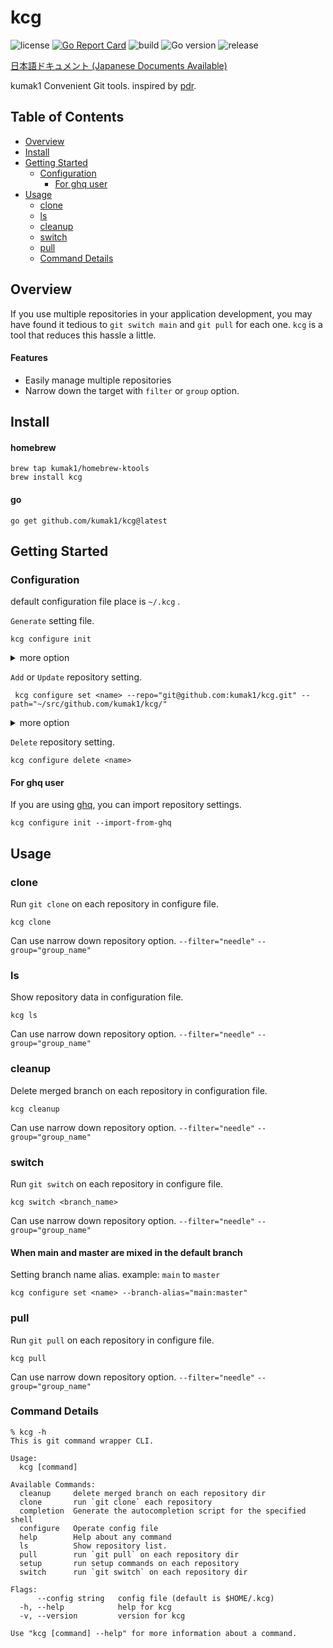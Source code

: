 # kcg

![license](https://img.shields.io/github/license/kumak1/kcg)
[![Go Report Card](https://goreportcard.com/badge/github.com/kumak1/kcg)](https://goreportcard.com/report/github.com/kumak1/kcg)
![build](https://img.shields.io/github/actions/workflow/status/kumak1/kcg/release.yml)
![Go version](https://img.shields.io/github/go-mod/go-version/kumak1/kcg)
![release](https://img.shields.io/github/v/release/kumak1/kcg)

[日本語ドキュメント (Japanese Documents Available)](README_JA.md)

kumak1 Convenient Git tools.
inspired by [pdr](https://github.com/pyama86/pdr).

## Table of Contents

- [Overview](#overview)
- [Install](#install)
- [Getting Started](#getting-started)
    - [Configuration](#configuration)
        - [For ghq user](#for-ghq-user)
- [Usage](#usage)
    - [clone](#clone)
    - [ls](#ls)
    - [cleanup](#cleanup)
    - [switch](#switch)
    - [pull](#pull)
    - [Command Details](#command-details)

## Overview

If you use multiple repositories in your application development, you may have found it tedious to `git switch main` and `git pull` for each one. `kcg` is a tool that reduces this hassle a little.

#### Features

- Easily manage multiple repositories
- Narrow down the target with `filter` or `group` option.

## Install

#### homebrew

```shell
brew tap kumak1/homebrew-ktools 
brew install kcg
```

#### go

```shell
go get github.com/kumak1/kcg@latest
```

## Getting Started

### Configuration

default configuration file place is `~/.kcg` .

`Generate` setting file.

```shell
kcg configure init
```

<details>
<summary>more option</summary>

```shell
kcg configure init -h
Create an empty config file

Usage:
  kcg configure init [flags]

Flags:
  -h, --help                       help for init
      --import-from-ghq ghq list   create from ghq list
      --path string                write config file path

Global Flags:
      --config string   config file (default is $HOME/.kcg)
```
</details>

`Add` or `Update` repository setting.

```shell
 kcg configure set <name> --repo="git@github.com:kumak1/kcg.git" --path="~/src/github.com/kumak1/kcg/"
```

<details>
<summary>more option</summary>

```shell
kcg configure set -h 
Add repository config

Usage:
  kcg configure set <name> [flags]

Flags:
      --branch-alias stringArray   specify like "NAME:VALUE"
      --group stringArray          group
  -h, --help                       help for set
      --path string                local dir
      --repo string                remote repository
      --setup stringArray          setup command

Global Flags:
      --config string   config file (default is $HOME/.kcg)
```

</details>

`Delete` repository setting.

```shell
kcg configure delete <name>
```

#### For ghq user

If you are using [ghq](https://github.com/x-motemen/ghq), you can import repository settings.

```shell
kcg configure init --import-from-ghq
```

## Usage

### clone

Run `git clone` on each repository in configure file.

```shell
kcg clone
```

Can use narrow down repository option. `--filter="needle"` `--group="group_name"` 

### ls

Show repository data in configuration file.

```shell
kcg ls
```

Can use narrow down repository option. `--filter="needle"` `--group="group_name"`

### cleanup

Delete merged branch on each repository in configuration file.

```shell
kcg cleanup
```

Can use narrow down repository option. `--filter="needle"` `--group="group_name"`

### switch

Run `git switch` on each repository in configure file.

```shell
kcg switch <branch_name>
```

Can use narrow down repository option. `--filter="needle"` `--group="group_name"`

#### When main and master are mixed in the default branch

Setting branch name alias.
example: `main` to `master`

```shell
kcg configure set <name> --branch-alias="main:master"
```

### pull

Run `git pull` on each repository in configure file.

```shell
kcg pull
```

Can use narrow down repository option. `--filter="needle"` `--group="group_name"`

### Command Details

```shell
% kcg -h
This is git command wrapper CLI.

Usage:
  kcg [command]

Available Commands:
  cleanup     delete merged branch on each repository dir
  clone       run `git clone` each repository
  completion  Generate the autocompletion script for the specified shell
  configure   Operate config file
  help        Help about any command
  ls          Show repository list.
  pull        run `git pull` on each repository dir
  setup       run setup commands on each repository
  switch      run `git switch` on each repository dir

Flags:
      --config string   config file (default is $HOME/.kcg)
  -h, --help            help for kcg
  -v, --version         version for kcg

Use "kcg [command] --help" for more information about a command.
```

